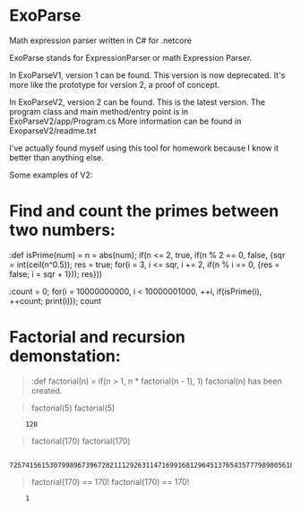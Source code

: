 # ExoParse
Math expression parser written in C# for .netcore

﻿ExoParse stands for ExpressionParser or math Expression Parser.
 
In ExoParseV1, version 1 can be found. This version is now deprecated. It's more like the prototype for version 2, a proof of concept.

In ExoParseV2, version 2 can be found. This is the latest version. The program class and main method/entry point is in ExoParseV2/app/Program.cs
 More information can be found in ExoparseV2/readme.txt

I've actually found myself using this tool for homework because I know it better than anything else.



Some examples of V2:
# Find and count the primes between two numbers:
:def isPrime(num) = n = abs(num); if(n <= 2, true, if(n % 2 == 0, false, {sqr = int(ceil(n^0.5)); res = true; for(i = 3, i <= sqr, i += 2, if(n % i == 0, {res = false; i = sqr + 1})); res}))

:count = 0; for(i = 10000000000, i < 10000001000, ++i, if(isPrime(i), ++count; print(i))); count


# Factorial and recursion demonstation:
> :def factorial(n) = if(n > 1, n * factorial(n - 1), 1)
factorial(n) has been created.

> factorial(5)
factorial(5)

        120


> factorial(170)
factorial(170)

        7257415615307998967396728211129263114716991681296451376543577798900561843401706157852350749242617459511490991237838520776666022565442753025328900773207510902400430280058295603966612599658257104398558294257568966313439612262571094946806711205568880457193340212661452800000000000000000000000000000000000000000


> factorial(170) == 170!
factorial(170) == 170!

        1


>



